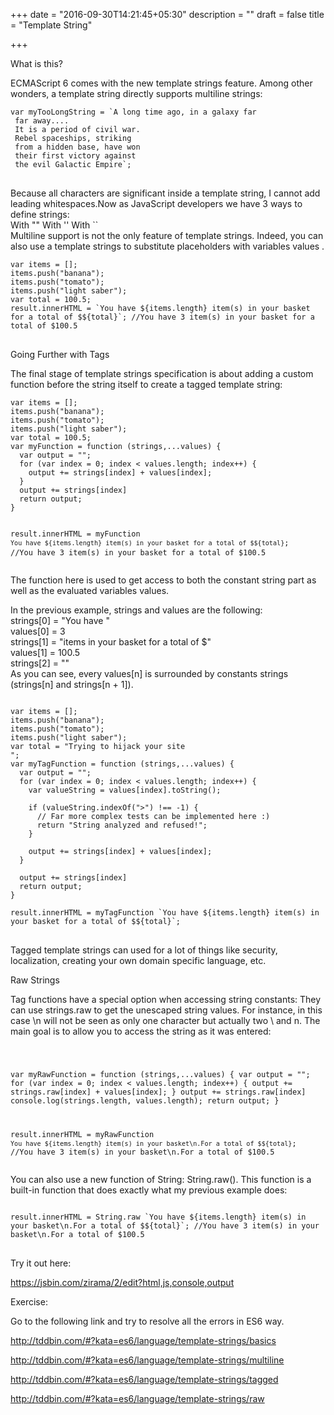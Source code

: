 +++
date = "2016-09-30T14:21:45+05:30"
description = ""
draft = false
title = "Template String"

+++

<link rel="stylesheet" href="//cdnjs.cloudflare.com/ajax/libs/highlight.js/9.6.0/styles/androidstudio.min.css">
<script src="//cdnjs.cloudflare.com/ajax/libs/highlight.js/9.6.0/highlight.min.js"></script>
<script>hljs.initHighlightingOnLoad();</script>

<p class='custom-heading'>What is this?</p>
ECMAScript 6 comes with the new template strings feature. Among other wonders, a template string directly supports multiline strings: 
<pre>
<code class="language-javascript">var myTooLongString = `A long time ago, in a galaxy far
 far away....
 It is a period of civil war.
 Rebel spaceships, striking
 from a hidden base, have won
 their first victory against
 the evil Galactic Empire`;
</code>
</pre>
Because all characters are significant inside a template string, I cannot add leading whitespaces.Now as JavaScript developers we have 3 ways to define strings:<br>
<highlight>With ""</highlight>
<highlight>With ''</highlight>
<highlight>With ``</highlight><br>
Multiline support is not the only feature of template strings. Indeed, you can also use a template strings to substitute placeholders with variables values . 
<pre>
<code class="language-javascript">var items = [];
items.push("banana");
items.push("tomato");
items.push("light saber");
var total = 100.5;
result.innerHTML = `You have ${items.length} item(s) in your basket for a total of $${total}`; //You have 3 item(s) in your basket for a total of $100.5
</code>
</pre>
<p class='custom-sub-heading'>Going Further with Tags</p>
The final stage of template strings specification is about adding a custom function before the string itself to create a tagged template string:
<pre>
<code class="language-javascript">var items = [];
items.push("banana");
items.push("tomato");
items.push("light saber");
var total = 100.5;
var myFunction = function (strings,...values) {
  var output = "";
  for (var index = 0; index < values.length; index++) {
    output += strings[index] + values[index];
  }
  output += strings[index]
  return output;
}

result.innerHTML = myFunction `You have ${items.length} item(s) in your basket for a total of $${total}`; //You have 3 item(s) in your basket for a total of $100.5
</code>
</pre>
The function here is used to get access to both the constant string part as well as the evaluated variables values.

In the previous example, strings and values are the following:<br>
<highlight>strings[0] = "You have "</highlight><br>
<highlight>values[0] = 3</highlight><br>
<highlight>strings[1] = "items in your basket for a total of $"</highlight><br>
<highlight>values[1] = 100.5</highlight><br>
<highlight>strings[2] = ""</highlight><br>
As you can see, every <highlight>values[n]</highlight> is surrounded by constants strings <highlight>(strings[n]</highlight> and <highlight>strings[n + 1])</highlight>.
<pre>
<code class="language-javascript">
var items = [];
items.push("banana");
items.push("tomato");
items.push("light saber");
var total = "Trying to hijack your site <BR>";
var myTagFunction = function (strings,...values) {
  var output = "";
  for (var index = 0; index < values.length; index++) {
    var valueString = values[index].toString();

    if (valueString.indexOf(">") !== -1) {
      // Far more complex tests can be implemented here :)
      return "String analyzed and refused!";
    }

    output += strings[index] + values[index];
  }

  output += strings[index]
  return output;
}

result.innerHTML = myTagFunction `You have ${items.length} item(s) in your basket for a total of $${total}`;
</code>
</pre>
Tagged template strings can used for a lot of things like security, localization, creating your own domain specific language, etc.

<p class='custom-sub-heading'>Raw Strings</p>
Tag functions have a special option when accessing string constants: They can use <highlight>strings.raw</highlight> to get the unescaped string values. For instance, in this case <highlight>\n</highlight> will not be seen as only one character but actually two <highlight>\</highlight> and <highlight>n</highlight>.
The main goal is to allow you to access the string as it was entered:
<pre>
<code class="language-javascript">

var myRawFunction = function (strings,...values) {
  var output = "";
  for (var index = 0; index < values.length; index++) {
    output += strings.raw[index] + values[index];
  }
  output += strings.raw[index]
  console.log(strings.length, values.length);
  return output;
}

result.innerHTML = myRawFunction `You have ${items.length} item(s) in your basket\n.For a total of $${total}`; //You have 3 item(s) in your basket\n.For a total of $100.5
</code>
</pre>
You can also use a new function of String: <highlight>String.raw()</highlight>. This function is a built-in function that does exactly what my previous example does:
<pre>
<code class="language-javascript">
result.innerHTML = String.raw `You have ${items.length} item(s) in your basket\n.For a total of $${total}`; //You have 3 item(s) in your basket\n.For a total of $100.5
</code>
</pre>
<p class='custom-heading'>Try it out here:</p>

https://jsbin.com/zirama/2/edit?html,js,console,output

<p class='custom-heading'>Exercise:</p>
Go to the following link and try to resolve all the errors in ES6 way.

http://tddbin.com/#?kata=es6/language/template-strings/basics

http://tddbin.com/#?kata=es6/language/template-strings/multiline

http://tddbin.com/#?kata=es6/language/template-strings/tagged

http://tddbin.com/#?kata=es6/language/template-strings/raw
